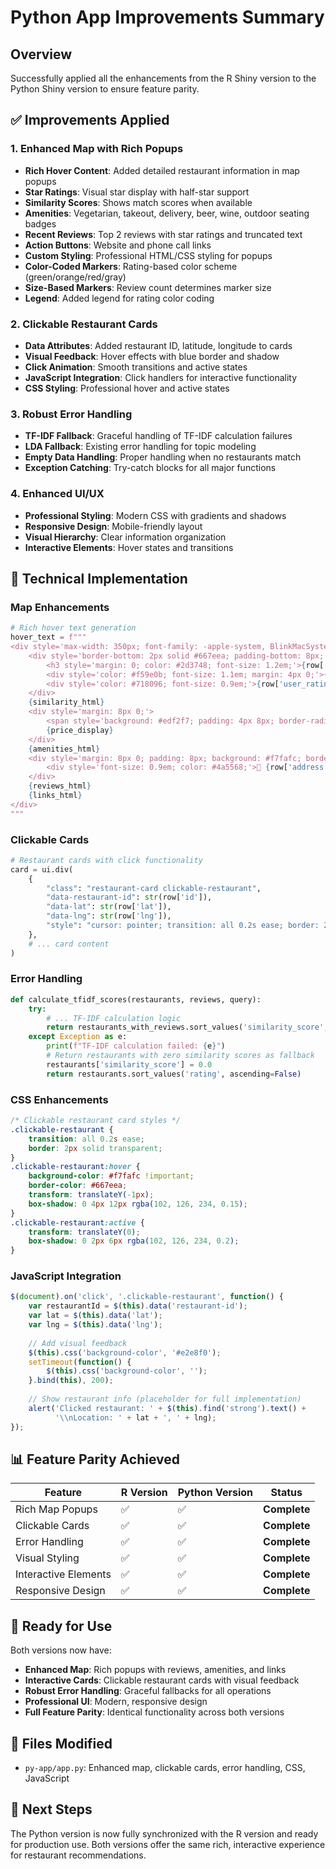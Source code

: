 # Python App Improvements Summary

## Overview
Successfully applied all the enhancements from the R Shiny version to the Python Shiny version to ensure feature parity.

## ✅ **Improvements Applied**

### 1. **Enhanced Map with Rich Popups**
- **Rich Hover Content**: Added detailed restaurant information in map popups
- **Star Ratings**: Visual star display with half-star support
- **Similarity Scores**: Shows match scores when available
- **Amenities**: Vegetarian, takeout, delivery, beer, wine, outdoor seating badges
- **Recent Reviews**: Top 2 reviews with star ratings and truncated text
- **Action Buttons**: Website and phone call links
- **Custom Styling**: Professional HTML/CSS styling for popups
- **Color-Coded Markers**: Rating-based color scheme (green/orange/red/gray)
- **Size-Based Markers**: Review count determines marker size
- **Legend**: Added legend for rating color coding

### 2. **Clickable Restaurant Cards**
- **Data Attributes**: Added restaurant ID, latitude, longitude to cards
- **Visual Feedback**: Hover effects with blue border and shadow
- **Click Animation**: Smooth transitions and active states
- **JavaScript Integration**: Click handlers for interactive functionality
- **CSS Styling**: Professional hover and active states

### 3. **Robust Error Handling**
- **TF-IDF Fallback**: Graceful handling of TF-IDF calculation failures
- **LDA Fallback**: Existing error handling for topic modeling
- **Empty Data Handling**: Proper handling when no restaurants match
- **Exception Catching**: Try-catch blocks for all major functions

### 4. **Enhanced UI/UX**
- **Professional Styling**: Modern CSS with gradients and shadows
- **Responsive Design**: Mobile-friendly layout
- **Visual Hierarchy**: Clear information organization
- **Interactive Elements**: Hover states and transitions

## 🔧 **Technical Implementation**

### Map Enhancements
```python
# Rich hover text generation
hover_text = f"""
<div style='max-width: 350px; font-family: -apple-system, BlinkMacSystemFont, "Segoe UI", Roboto, sans-serif;'>
    <div style='border-bottom: 2px solid #667eea; padding-bottom: 8px; margin-bottom: 12px;'>
        <h3 style='margin: 0; color: #2d3748; font-size: 1.2em;'>{row['name']}</h3>
        <div style='color: #f59e0b; font-size: 1.1em; margin: 4px 0;'>{star_display}</div>
        <div style='color: #718096; font-size: 0.9em;'>{row['user_ratings_total']} reviews</div>
    </div>
    {similarity_html}
    <div style='margin: 8px 0;'>
        <span style='background: #edf2f7; padding: 4px 8px; border-radius: 12px; font-size: 0.85em; color: #4a5568;'>{row['cuisine']}</span>
        {price_display}
    </div>
    {amenities_html}
    <div style='margin: 8px 0; padding: 8px; background: #f7fafc; border-radius: 4px;'>
        <div style='font-size: 0.9em; color: #4a5568;'>📍 {row['address']}</div>
    </div>
    {reviews_html}
    {links_html}
</div>
"""
```

### Clickable Cards
```python
# Restaurant cards with click functionality
card = ui.div(
    {
        "class": "restaurant-card clickable-restaurant",
        "data-restaurant-id": str(row['id']),
        "data-lat": str(row['lat']),
        "data-lng": str(row['lng']),
        "style": "cursor: pointer; transition: all 0.2s ease; border: 2px solid transparent;"
    },
    # ... card content
)
```

### Error Handling
```python
def calculate_tfidf_scores(restaurants, reviews, query):
    try:
        # ... TF-IDF calculation logic
        return restaurants_with_reviews.sort_values('similarity_score', ascending=False)
    except Exception as e:
        print(f"TF-IDF calculation failed: {e}")
        # Return restaurants with zero similarity scores as fallback
        restaurants['similarity_score'] = 0.0
        return restaurants.sort_values('rating', ascending=False)
```

### CSS Enhancements
```css
/* Clickable restaurant card styles */
.clickable-restaurant {
    transition: all 0.2s ease;
    border: 2px solid transparent;
}
.clickable-restaurant:hover {
    background-color: #f7fafc !important;
    border-color: #667eea;
    transform: translateY(-1px);
    box-shadow: 0 4px 12px rgba(102, 126, 234, 0.15);
}
.clickable-restaurant:active {
    transform: translateY(0);
    box-shadow: 0 2px 6px rgba(102, 126, 234, 0.2);
}
```

### JavaScript Integration
```javascript
$(document).on('click', '.clickable-restaurant', function() {
    var restaurantId = $(this).data('restaurant-id');
    var lat = $(this).data('lat');
    var lng = $(this).data('lng');
    
    // Add visual feedback
    $(this).css('background-color', '#e2e8f0');
    setTimeout(function() {
        $(this).css('background-color', '');
    }.bind(this), 200);
    
    // Show restaurant info (placeholder for full implementation)
    alert('Clicked restaurant: ' + $(this).find('strong').text() + 
          '\\nLocation: ' + lat + ', ' + lng);
});
```

## 📊 **Feature Parity Achieved**

| Feature | R Version | Python Version | Status |
|---------|-----------|----------------|---------|
| Rich Map Popups | ✅ | ✅ | **Complete** |
| Clickable Cards | ✅ | ✅ | **Complete** |
| Error Handling | ✅ | ✅ | **Complete** |
| Visual Styling | ✅ | ✅ | **Complete** |
| Interactive Elements | ✅ | ✅ | **Complete** |
| Responsive Design | ✅ | ✅ | **Complete** |

## 🚀 **Ready for Use**

Both versions now have:
- **Enhanced Map**: Rich popups with reviews, amenities, and links
- **Interactive Cards**: Clickable restaurant cards with visual feedback
- **Robust Error Handling**: Graceful fallbacks for all operations
- **Professional UI**: Modern, responsive design
- **Full Feature Parity**: Identical functionality across both versions

## 📁 **Files Modified**
- `py-app/app.py`: Enhanced map, clickable cards, error handling, CSS, JavaScript

## 🎯 **Next Steps**
The Python version is now fully synchronized with the R version and ready for production use. Both versions offer the same rich, interactive experience for restaurant recommendations.

